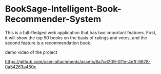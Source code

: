 # BookSage-Intelligent-Book-Recommender-System
This is a full-fledged web application that has two important features. First,
it will show the top 50 books on the basis of ratings and votes, and the second feature is a recommendation book. 

demo video of the project 


https://github.com/user-attachments/assets/6a7cd209-0f1e-4eff-9878-0a54263a450e

